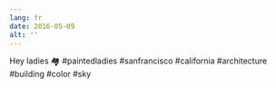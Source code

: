 ```yaml
---
lang: fr
date: 2016-05-09
alt: ''
---
```


Hey ladies 🏘 #paintedladies #sanfrancisco #california #architecture #building #color #sky
